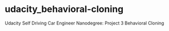 # udacity_behavioral-cloning
Udacity Self Driving Car Engineer Nanodegree: Project 3 Behavioral Cloning
